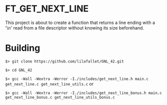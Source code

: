 # FT_GET_NEXT_LINE
This project is about to create a function that returns a line ending with a '\n' read from a file descriptor without knowing its size beforehand.

# Building

``$> git clone https://github.com/lilafallet/GNL_42.git ``

``$> cd GNL_42``
   
   ``$> gcc -Wall -Wextra -Werror -I./includes/get_next_line.h main.c get_next_line.c get_next_line_utils.c``
   or
   
   ``$> gcc -Wall -Wextra -Werror -I./includes/get_next_line_bonus.h main.c get_next_line_bonus.c get_next_line_utils_bonus.c``
